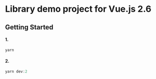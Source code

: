 # Library demo project for Vue.js 2.6

## Getting Started
#### 1.

```powershell
yarn
```

#### 2.
```powershell
yarn dev:2
```